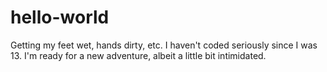 # hello-world
Getting my feet wet, hands dirty, etc.
I haven't coded seriously since I was 13. I'm ready for a new adventure, albeit a little bit intimidated.
